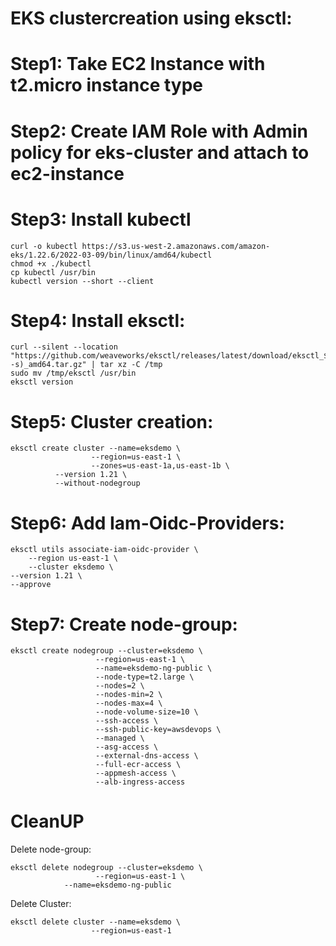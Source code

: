 # EKS clustercreation using eksctl:

# Step1: Take EC2 Instance with t2.micro instance type
# Step2: Create IAM Role with Admin policy for eks-cluster and attach to ec2-instance
# Step3: Install kubectl
	curl -o kubectl https://s3.us-west-2.amazonaws.com/amazon-eks/1.22.6/2022-03-09/bin/linux/amd64/kubectl
	chmod +x ./kubectl
	cp kubectl /usr/bin
	kubectl version --short --client

# Step4: Install eksctl:
    curl --silent --location "https://github.com/weaveworks/eksctl/releases/latest/download/eksctl_$(uname -s)_amd64.tar.gz" | tar xz -C /tmp
    sudo mv /tmp/eksctl /usr/bin
    eksctl version

# Step5: Cluster creation:
    eksctl create cluster --name=eksdemo \
                      --region=us-east-1 \
                      --zones=us-east-1a,us-east-1b \
		      --version 1.21 \
		      --without-nodegroup 
					  
# Step6: Add Iam-Oidc-Providers:
    eksctl utils associate-iam-oidc-provider \
        --region us-east-1 \
        --cluster eksdemo \
	--version 1.21 \
	--approve
					  
# Step7: Create node-group:
    eksctl create nodegroup --cluster=eksdemo \
                       --region=us-east-1 \
                       --name=eksdemo-ng-public \
                       --node-type=t2.large \
                       --nodes=2 \
                       --nodes-min=2 \
                       --nodes-max=4 \
                       --node-volume-size=10 \
                       --ssh-access \
                       --ssh-public-key=awsdevops \
                       --managed \
                       --asg-access \
                       --external-dns-access \
                       --full-ecr-access \
                       --appmesh-access \
                       --alb-ingress-access	
					   
# CleanUP
Delete node-group:
			   
    eksctl delete nodegroup --cluster=eksdemo \
                       --region=us-east-1 \
		       	--name=eksdemo-ng-public
Delete Cluster:
				   
    eksctl delete cluster --name=eksdemo \
                      --region=us-east-1					   			   
